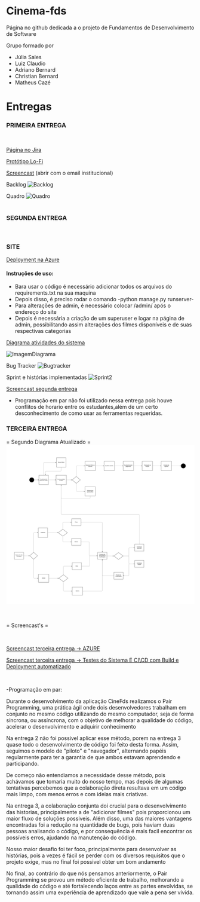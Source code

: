 # Cinema-fds

Página no github dedicada a o projeto de Fundamentos de Desenvolvimento de Software

Grupo formado por 
- Júlia Sales
- Luiz Claudio
- Adriano Bernard
- Christian Bernard
- Matheus Cazé

# Entregas

### PRIMEIRA ENTREGA

<br>

[Página no Jira](https://juliasales.atlassian.net/jira/software/projects/PCF/boards/2)

[Protótipo Lo-Fi](https://www.figma.com/file/Ms5aUXSnImGqW7S97h7m92/Wireframe-Template-(Community)?type=design&node-id=0%3A1&mode=design&t=v2NZ8sR463NZwdIk-1)

[Screencast](https://www.youtube.com/watch?v=KBGdFhLl5QU) (abrir com o email institucional)

Backlog
![Backlog](Imagens/Backlog.jpg)

Quadro
![Quadro](Imagens/Quadro.jpeg)
<br>
<br>
### SEGUNDA ENTREGA
<br>

### SITE
[Deployment na Azure](https://cinemafds.azurewebsites.net)

#### Instruções de uso:
- Bara usar o código é necessário adicionar todos os arquivos do requirements.txt na sua maquina
- Depois disso, é preciso rodar o comando -python manage.py runserver-
- Para alterações de admin, é necessário colocar /admin/ após o endereço do site
- Depois é necessária a criação de um superuser e logar na página de admin, possibilitando assim alterações dos filmes disponíveis e de suas respectivas categorias

[Diagrama atividades do sistema](https://lucid.app/lucidchart/bb251b89-9408-4094-92cf-37d2f4fcab6e/edit?viewport_loc=-10415%2C-6050%2C12296%2C4880%2C0_0&invitationId=inv_963f026a-c0bd-4bdf-bbd2-693fe5ce399d)

![ImagemDiagrama](Imagens/Diagrama.jpg)

Bug Tracker
![Bugtracker](Imagens/BugTracker.jpg)

Sprint e histórias implementadas
![Sprint2](Imagens/Backlog2.jpg)

[Screencast segunda entrega](https://youtu.be/Rphdc2gDhM0) 


- Programação em par não foi utilizado nessa entrega pois houve conflitos de horario entre os estudantes,além de um certo desconhecimento de como usar as ferramentas requeridas. 

### TERCEIRA ENTREGA

= Segundo Diagrama Atualizado =
![ImagemDiagrama](Imagens/Diagrama2.jpg)

<br>

= Screencast's =

<br>

[Screencast terceira entrega -> AZURE](https://youtu.be/guMPy21XEss) 

[Screencast terceira entrega -> Testes do Sistema E CI\CD com Build e Deployment automatizado](https://youtu.be/RwNLcXC-mfY) 

<br>

-Programação em par:


Durante o desenvolvimento da aplicação CineFds realizamos o Pair Programming, uma prática ágil onde dois desenvolvedores trabalham em conjunto no mesmo código utilizando do mesmo computador, seja de forma síncrona, ou assíncrona, com o objetivo de melhorar a qualidade do código, acelerar o desenvolvimento e adquirir conhecimento

Na entrega 2 não foi possivel aplicar esse método, porem na entrega 3  quase todo o desenvolvimento de código foi feito desta forma. Assim, seguimos o modelo de "piloto" e "navegador", alternando papéis regularmente para ter a garantia de que ambos estavam aprendendo e participando.

De começo não entendiamos a necessidade desse método, pois achávamos que tomaria muito do nosso tempo, mas depois de algumas tentativas percebemos que a colaboração direta resultava em um código mais limpo, com menos erros e com ideias mais criativas.

Na entrega 3, a colaboração conjunta doi crucial para o desenvolvimento das historias, principalmente a de "adicionar filmes" pois proporcionou um maior fluxo de soluções possiveis. Além disso, uma das maiores vantagens encontradas foi a redução na quantidade de bugs, pois haviam duas pessoas analisando o código, e por consequência é mais facil encontrar os possíveis erros, ajudando na manutenção do código.

Nosso maior desafio foi ter foco, principalmente para desenvolver as histórias, pois a vezes é fácil se perder com os diversos requisitos que o projeto exige, mas no final foi possivel obter um bom andamento

No final, ao contrário do que nós pensamos anteriormente, o Pair Programming se provou um método eficiente de trabalho, melhorando a qualidade do código e até fortalecendo laços entre as partes envolvidas, se tornando assim uma experiência de aprendizado que vale a pena ser vivida.

<br>

